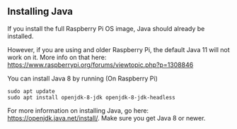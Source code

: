 ## Installing Java
If you install the full Raspberry Pi OS image, Java should already be installed.

However, if you are using and older Raspberry Pi, the default Java 11 will not work on it. More info on that here: https://www.raspberrypi.org/forums/viewtopic.php?p=1308846

You can install Java 8 by running (On Raspberry Pi)
```shell script
sudo apt update
sudo apt install openjdk-8-jdk openjdk-8-jdk-headless
```

For more information on installing Java, go here: https://openjdk.java.net/install/. Make sure you get Java 8 or newer.
